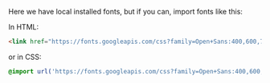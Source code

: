 Here we have local installed fonts, but if you can, import fonts like this:

In HTML:
```HTML
<link href="https://fonts.googleapis.com/css?family=Open+Sans:400,600,700" rel="stylesheet">
```
or in CSS:

```css
@import url('https://fonts.googleapis.com/css?family=Open+Sans:400,600,700');
```
